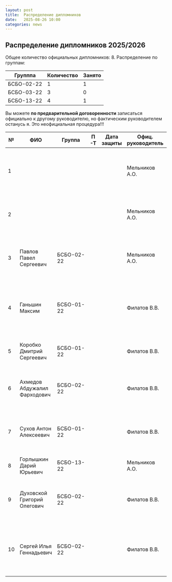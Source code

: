```yaml
---
layout: post
title:  Распределение дипломников
date:   2025-08-26 10:00
categories: news
---
```

## Распределение дипломников 2025/2026

Общее количество официальных дипломников: 8.
Распределение по группам:

| Групппа    | Количество |Занято |
| -----------|------------|-------|
| БСБО-02-22 | 1          |   1   |
| БСБО-03-22 | 3          |   0   |
| БСБО-13-22 | 4          |   1   |

Вы можете __по предварительной договоренности__ записаться официально к другому руководителю, но фактическим руководителем останусь я. Это неофициальная процедура!!!

| №    | ФИО                                   | Группа        | П-Т    |Дата защиты| Офиц. руководитель        | Тема                                                                                       | Характеристика предм. обл. |
| -----| ------------------------------------- | ------------- | ------ | --------- | ------------------------- | -------------------------------------------------------------------------------------------|---|
| 1    |                                       |               |        |           | Мельников А.О.            | Разработка программно-математических средств для оптимизации параметров ЭМГ интерфейса.    |   |
| 2    |                                       |               |        |           | Мельников А.О.            | Разработка иммерсивного трехмерного интерфейса на основе анализа сигналов ЭМГ.        |https://threejs.org/ либо аналог, демо |
| 3    |Павлов Павел Сергеевич                 |БСБО-02-22     |        |           | Мельников А.О.            | Разработка инструментальных средств автоматизированного преобразования документов в аудиокниги|   |
| 4    |Ганьшин Максим                         |БСБО-01-22     |        |           | Филатов В.В.              | Разработка программно-математических средств для обнаружения синтезированных (либо синтетических) фрагментов в звуке|   |
| 5    |Коробко Дмитрий Сергеевич              |БСБО-01-22     |        |           | Филатов В.В.              | Разработка программных средств  для аутентификации пользователя по речи|   |
| 6    |Ахмедов Абдужалил Фарходович           |БСБО-02-22     |        |           | Филатов В.В.              |  Разработка программного обеспечения для автоматизированного анализа аудиозаписи совещаний|   |
| 7    |Сухов Антон Алексеевич                 |БСБО-01-22     |        |           | Филатов В.В.              |  Разработка математической модели и процедуры параметрической идентификации для формирования звуковых эффектов|   |
| 8    | Горлышкин Дарий Юрьевич               |БСБО-13-22     |        |           | Мельников А.О.            |                                                     |   |
| 9    | Духовской Григорий Олегович           |БСБО-02-22     |        |           | Филатов В.В.              | Разработка серверной части интерактивной системы личной эффективности и формирования самодисциплины  |   |
| 10   | Сергей Илья Геннадьевич               |БСБО-02-22     |        |           | Филатов В.В.              | Создание веб-приложения для формирования и контроля персональных целей на основе психологического профиля  |   |







